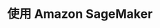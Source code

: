 

<!--
 * @version:
 * @Author:  StevenJokes https://github.com/StevenJokes
 * @Date: 2020-07-03 12:45:05
 * @LastEditors:  StevenJokes https://github.com/StevenJokes
 * @LastEditTime: 2020-07-03 12:45:17
 * @Description:
 * @TODO::
 * @Reference:
-->
# 使用 Amazon SageMaker
